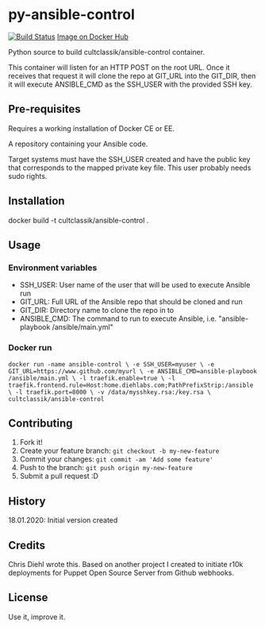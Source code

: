 # py-ansible-control
[![Build Status](https://dev.azure.com/cultclassik/Diehlabs/_apis/build/status/ansible-boss?branchName=master)](https://dev.azure.com/cultclassik/Diehlabs/_build/latest?definitionId=3&branchName=master)
[Image on Docker Hub](https://hub.docker.com/r/cultclassik/ansible-control/)

Python source to build cultclassik/ansible-control container.

This container will listen for an HTTP POST on the root URL.  Once it receives that request it will clone the repo at GIT_URL into the GIT_DIR,
then it will execute ANSIBLE_CMD as the SSH_USER with the provided SSH key.

## Pre-requisites

Requires a working installation of Docker CE or EE.

A repository containing your Ansible code.

Target systems must have the SSH_USER created and have the public key that corresponds to the mapped private key file.  This user probably needs sudo rights.

## Installation

docker build -t cultclassik/ansible-control .

## Usage

### Environment variables

* SSH_USER: User name of the user that will be used to execute Ansible run
* GIT_URL: Full URL of the Ansible repo that should be cloned and run
* GIT_DIR: Directory name to clone the repo in to
* ANSIBLE_CMD: The command to run to execute Ansible, i.e. "ansible-playbook /ansible/main.yml"

### Docker run

`docker run -name ansible-control \
  -e SSH_USER=myuser \
  -e GIT_URL=https://www.github.com/myurl \
  -e ANSIBLE_CMD=ansible-playbook /ansible/main.yml \
  -l traefik.enable=true \
  -l traefik.frontend.rule=Host:home.diehlabs.com;PathPrefixStrip:/ansible \
  -l traefik.port=8000 \
  -v /data/mysshkey.rsa:/key.rsa \
  cultclassik/ansible-control`

## Contributing

1. Fork it!
2. Create your feature branch: `git checkout -b my-new-feature`
3. Commit your changes: `git commit -am 'Add some feature'`
4. Push to the branch: `git push origin my-new-feature`
5. Submit a pull request :D

## History

18.01.2020: Initial version created

## Credits

Chris Diehl wrote this.  Based on another project I created to initiate r10k deployments for Puppet Open Source Server from Github webhooks.

## License

Use it, improve it.